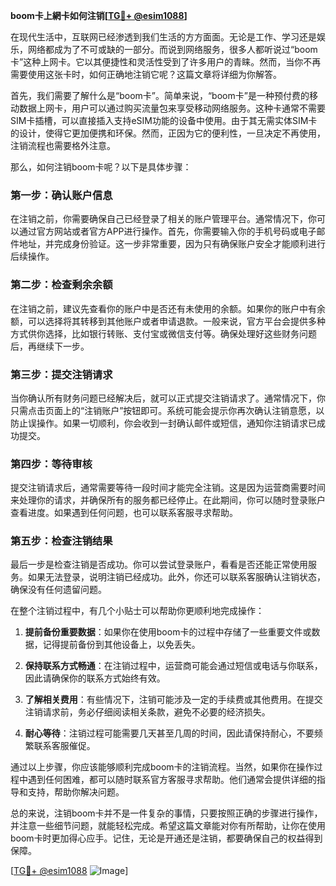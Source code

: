 **boom卡上網卡如何注销[[TG💪+ @esim1088](https://t.me/s/esim1088)]**

在现代生活中，互联网已经渗透到我们生活的方方面面。无论是工作、学习还是娱乐，网络都成为了不可或缺的一部分。而说到网络服务，很多人都听说过“boom卡”这种上网卡。它以其便捷性和灵活性受到了许多用户的青睐。然而，当你不再需要使用这张卡时，如何正确地注销它呢？这篇文章将详细为你解答。

首先，我们需要了解什么是“boom卡”。简单来说，“boom卡”是一种预付费的移动数据上网卡，用户可以通过购买流量包来享受移动网络服务。这种卡通常不需要SIM卡插槽，可以直接插入支持eSIM功能的设备中使用。由于其无需实体SIM卡的设计，使得它更加便携和环保。然而，正因为它的便利性，一旦决定不再使用，注销流程也需要格外注意。

那么，如何注销boom卡呢？以下是具体步骤：

### **第一步：确认账户信息**
在注销之前，你需要确保自己已经登录了相关的账户管理平台。通常情况下，你可以通过官方网站或者官方APP进行操作。首先，你需要输入你的手机号码或电子邮件地址，并完成身份验证。这一步非常重要，因为只有确保账户安全才能顺利进行后续操作。

### **第二步：检查剩余余额**
在注销之前，建议先查看你的账户中是否还有未使用的余额。如果你的账户中有余额，可以选择将其转移到其他账户或者申请退款。一般来说，官方平台会提供多种方式供你选择，比如银行转账、支付宝或微信支付等。确保处理好这些财务问题后，再继续下一步。

### **第三步：提交注销请求**
当你确认所有财务问题已经解决后，就可以正式提交注销请求了。通常情况下，你只需点击页面上的“注销账户”按钮即可。系统可能会提示你再次确认注销意愿，以防止误操作。如果一切顺利，你会收到一封确认邮件或短信，通知你注销请求已成功提交。

### **第四步：等待审核**
提交注销请求后，通常需要等待一段时间才能完全注销。这是因为运营商需要时间来处理你的请求，并确保所有的服务都已经停止。在此期间，你可以随时登录账户查看进度。如果遇到任何问题，也可以联系客服寻求帮助。

### **第五步：检查注销结果**
最后一步是检查注销是否成功。你可以尝试登录账户，看看是否还能正常使用服务。如果无法登录，说明注销已经成功。此外，你还可以联系客服确认注销状态，确保没有任何遗留问题。

在整个注销过程中，有几个小贴士可以帮助你更顺利地完成操作：

1. **提前备份重要数据**：如果你在使用boom卡的过程中存储了一些重要文件或数据，记得提前备份到其他设备上，以免丢失。
   
2. **保持联系方式畅通**：在注销过程中，运营商可能会通过短信或电话与你联系，因此请确保你的联系方式始终有效。

3. **了解相关费用**：有些情况下，注销可能涉及一定的手续费或其他费用。在提交注销请求前，务必仔细阅读相关条款，避免不必要的经济损失。

4. **耐心等待**：注销过程可能需要几天甚至几周的时间，因此请保持耐心，不要频繁联系客服催促。

通过以上步骤，你应该能够顺利完成boom卡的注销流程。当然，如果你在操作过程中遇到任何困难，都可以随时联系官方客服寻求帮助。他们通常会提供详细的指导和支持，帮助你解决问题。

总的来说，注销boom卡并不是一件复杂的事情，只要按照正确的步骤进行操作，并注意一些细节问题，就能轻松完成。希望这篇文章能对你有所帮助，让你在使用boom卡时更加得心应手。记住，无论是开通还是注销，都要确保自己的权益得到保障。

[[TG💪+ @esim1088](https://t.me/s/esim1088) ![Image](https://i.postimg.cc/4NQfJmqS/Snipaste-2025-05-13-00-14-12.png)]